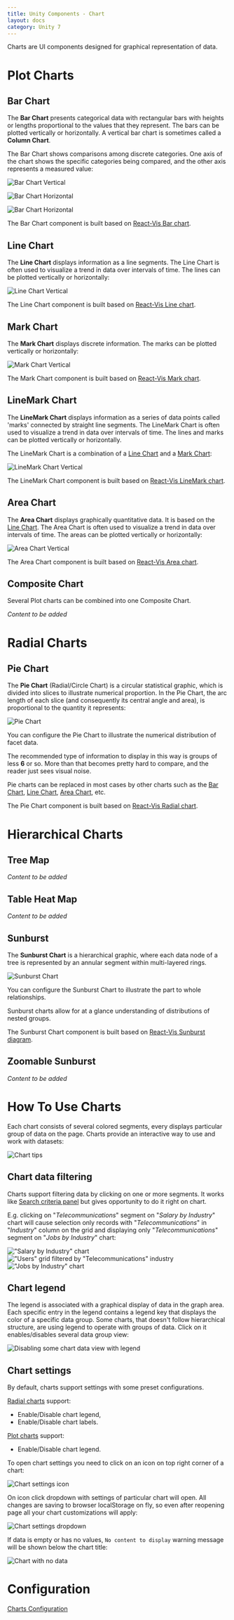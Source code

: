```yaml
---
title: Unity Components - Chart
layout: docs
category: Unity 7
---
```

Charts are UI components designed for graphical representation of data.  

# Plot Charts

## Bar Chart

The **Bar Chart** presents categorical data with rectangular bars with heights or lengths proportional to the values that they represent. The bars can be plotted vertically or horizontally. A vertical bar chart is sometimes called a **Column Chart**.

The Bar Chart shows comparisons among discrete categories. One axis of the chart shows the specific categories being compared, and the other axis represents a measured value: 

![Bar Chart Vertical](chart/images/bar-chart-vertical.png) 

![Bar Chart Horizontal](chart/images/bar-chart-horizontal-1.png)

![Bar Chart Horizontal](chart/images/bar-chart-horizontal-2.png)

The Bar Chart component is built based on [React-Vis Bar chart](https://uber.github.io/react-vis/documentation/series-reference/bar-series).

## Line Chart

The **Line Chart** displays information as a line segments. The Line Chart is often used to visualize a trend in data over intervals of time. The lines can be plotted vertically or horizontally: 

![Line Chart Vertical](chart/images/line-chart-vertical.png) 

The Line Chart component is built based on [React-Vis Line chart](https://uber.github.io/react-vis/documentation/series-reference/line-series).

## Mark Chart

The **Mark Chart** displays discrete information. The marks can be plotted vertically or horizontally: 

![Mark Chart Vertical](chart/images/mark-chart-vertical.png) 

The Mark Chart component is built based on [React-Vis Mark chart](https://uber.github.io/react-vis/documentation/series-reference/mark-series).

## LineMark Chart

The **LineMark Chart** displays information as a series of data points called 'marks' connected by straight line segments. The LineMark Chart is often used to visualize a trend in data over intervals of time. The lines and marks can be plotted vertically or horizontally.

The LineMark Chart is a combination of a [Line Chart](#line-chart) and a [Mark Chart](#mark-chart): 

![LineMark Chart Vertical](chart/images/linemark-chart-vertical.png) 

The LineMark Chart component is built based on [React-Vis LineMark chart](https://uber.github.io/react-vis/documentation/series-reference/line-mark-series).

## Area Chart

The **Area Chart** displays graphically quantitative data. It is based on the [Line Chart](#line-chart). 
The Area Chart is often used to visualize a trend in data over intervals of time. The areas can be plotted vertically or horizontally: 

![Area Chart Vertical](chart/images/area-chart-vertical.png) 

The Area Chart component is built based on [React-Vis Area chart](https://uber.github.io/react-vis/documentation/series-reference/area-series).

## Composite Chart

Several Plot charts can be combined into one Composite Chart.

*Content to be added*

# Radial Charts

## Pie Chart

The **Pie Chart** (Radial/Circle Chart) is a circular statistical graphic, which is divided into slices to illustrate numerical proportion. 
In the Pie Chart, the arc length of each slice (and consequently its central angle and area), is proportional to the quantity it represents: 

![Pie Chart](chart/images/pie-chart.png)

You can configure the Pie Chart to illustrate the numerical distribution of facet data.

The recommended type of information to display in this way is groups of less **6** or so. More than that becomes pretty hard to compare, and the reader just sees visual noise.

Pie charts can be replaced in most cases by other charts such as the [Bar Chart](#bar-chart), [Line Chart](#line-chart), [Area Chart](#area-chart), etc.

The Pie Chart component is built based on [React-Vis Radial chart](https://uber.github.io/react-vis/documentation/other-charts/radial-chart).

# Hierarchical Charts
    
## Tree Map

*Content to be added*

## Table Heat Map

*Content to be added*

## Sunburst

The **Sunburst Chart** is a hierarchical graphic, where each data node of a tree is represented by an annular segment within multi-layered rings.

![Sunburst Chart](chart/images/sunburst-chart.png)

You can configure the Sunburst Chart to illustrate the part to whole relationships. 

Sunburst charts allow for at a glance understanding of distributions of nested groups.

The Sunburst Chart component is built based on [React-Vis Sunburst diagram](https://uber.github.io/react-vis/documentation/other-charts/sunburst-diagram).

## Zoomable Sunburst

*Content to be added*

# How To Use Charts

Each chart consists of several colored segments, every displays particular group of data on the page. 
Charts provide an interactive way to use and work with datasets:

![Chart tips](chart/images/chart_tips.png)

## Chart data filtering

Charts support filtering data by clicking on one or more segments. 
It works like [Search criteria panel](./search-criteria-panel.md) but gives opportunity to do it right on chart.

E.g. clicking on "*Telecommunications*" segment on "*Salary by Industry*" chart will cause selection 
only records with "*Telecommunications*" in "*Industry*" column on the grid 
and displaying only "*Telecommunications*" segment on "*Jobs by Industry*" chart:

!["Salary by Industry" chart](chart/images/chart_select1.png)
!["Users" grid filtered by "Telecommunications" industry](chart/images/filtered_grid.png)
!["Jobs by Industry" chart](chart/images/chart_select2.png)

## Chart legend

The legend is associated with a graphical display of data in the graph area. 
Each specific entry in the legend contains a legend key that displays the color of a specific data group. 
Some charts, that doesn't follow hierarchical structure, are using legend to operate with groups of data. 
Click on it enables/disables several data group view:

![Disabling some chart data view with legend](chart/images/legend_operations.png)

## Chart settings

By default, charts support settings with some preset configurations.

[Radial charts](#radial-charts) support:

- Enable/Disable chart legend,
- Enable/Disable chart labels.

[Plot charts](#plot-charts) support:

- Enable/Disable chart legend.

To open chart settings you need to click on an icon on top right corner of a chart:

![Chart settings icon](chart/images/chart_settings.png)

On icon click dropdown with settings of particular chart will open. All changes are saving to browser localStorage on fly, 
so even after reopening page all your chart customizations will apply:

![Chart settings dropdown](chart/images/chart_settings_dropdown.png)

If data is empty or has no values, `No content to display` warning message will be shown below the chart title:

![Chart with no data](chart/images/empty-chart.png)

# Configuration

[Charts Configuration](../configuration/charts.md)